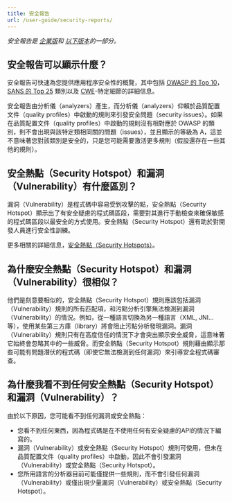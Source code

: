 ```yaml
---
title: 安全報告
url: /user-guide/security-reports/
---
```


*安全報告是 [企業版](https://redirect.sonarsource.com/editions/enterprise.html)和 [以下版本](https://www.sonarsource.com/plans-and-pricing/)的一部分。*

## 安全報告可以顯示什麼？
安全報告可快速為您提供應用程序安全性的概覽，其中包括 [OWASP 的 Top 10](https://www.owasp.org/index.php/Top_10-2017_Top_10)，[SANS 的 Top 25](https://www.sans.org/top25-software-errors) 類別以及 [CWE](http://cwe.mitre.org/)-特定細節的詳細信息。

安全報告由分析儀（analyzers）產生，而分析儀（analyzers）仰賴於品質配置文件（quality profiles）中啟動的規則來引發安全問題（security issues）。如果在品質配置文件（quality profiles）中啟動的規則沒有相對應於 OWASP 的類別，則不會出現與該特定類相同關的問題（issues），並且顯示的等級為 A，這並不意味著您對該類別是安全的，只是您可能需要激活更多規則（假設還存在一些其他的規則）。

## 安全熱點（Security Hotspot）和漏洞（Vulnerability）有什麼區別？
漏洞（Vulnerability）是程式碼中容易受到攻擊的點，安全熱點（Security Hotspot）顯示出了有安全疑慮的程式碼區段，需要對其進行手動檢查來確保敏感的程式碼區段以最安全的方式使用。安全熱點（Security Hotspot）還有助於對開發人員進行安全性訓練。

更多相關的詳細信息，[安全熱點（Security Hotspots）](/user-guide/security-hotspots/)。

## 為什麼安全熱點（Security Hotspot）和漏洞（Vulnerability）很相似？
他們是刻意要相似的，安全熱點（Security Hotspot）規則應該包括漏洞（Vulnerability）規則的所有匹配項，和污點分析引擎無法檢測到漏洞（Vulnerability）的情況。例如，從一種語言切換為另一種語言（XML, JNI...等），使用某些第三方庫（library）將會阻止污點分析發現漏洞。漏洞（Vulnerability）規則只有在高度信任的情況下才會突出顯示安全威脅，這意味著它始終會忽略其中的一些威脅。而安全熱點（Security Hotspot）規則藉由顯示那些可能有問題潛伏的程式碼（即使它無法檢測到任何漏洞）來引導安全程式碼審查。

## 為什麼我看不到任何安全熱點（Security Hotspot）和漏洞（Vulnerability）？
由於以下原因，您可能看不到任何漏洞或安全熱點：
* 您看不到任何東西，因為程式碼是在不使用任何有安全疑慮的API的情況下編寫的。
* 漏洞（Vulnerability）或安全熱點（Security Hotspot）規則可使用，但未在品質配置文件（quality profiles）中啟動，因此不會引發漏洞（Vulnerability）或安全熱點（Security Hotspot）。
* 您所用語言的分析器目前可能僅提供一些規則，而不會引發任何漏洞（Vulnerability）或僅出現少量漏洞（Vulnerability）或安全熱點（Security Hotspot）。

